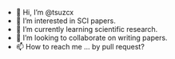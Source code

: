 - 👋 Hi, I’m @tsuzcx
- 👀 I’m interested in SCI papers.
- 🌱 I’m currently learning scientific research.
- 💞️ I’m looking to collaborate on writing papers.
- 📫 How to reach me ... by pull request?

<!---
tsuzcx/tsuzcx is a ✨ special ✨ repository because its `README.md` (this file) appears on your GitHub profile.
You can click the Preview link to take a look at your changes.
--->
